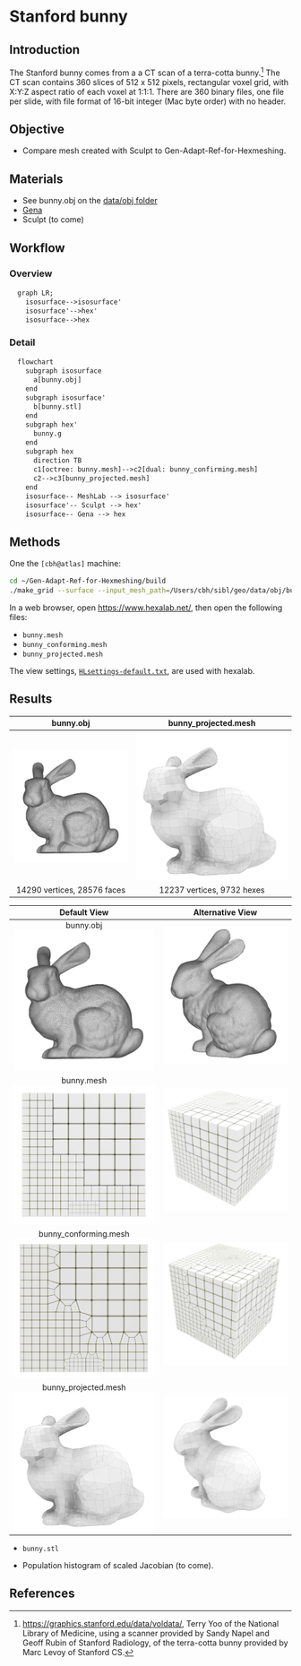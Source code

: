 # Stanford bunny

## Introduction

The Stanford bunny comes from a a CT scan of a terra-cotta bunny.[^stanford_volume_data]
The CT scan contains 360 slices of 512 x 512 pixels, rectangular voxel grid, with
X:Y:Z aspect ratio of each voxel at 1:1:1.  There are 360 binary files, one file per slide, 
with file format of 16-bit integer (Mac byte order) with no header.  

## Objective

* Compare mesh created with Sculpt to Gen-Adapt-Ref-for-Hexmeshing.

## Materials

* See bunny.obj on the [data/obj folder](../../data/obj/README.md)
* [Gena](../../doc/cinolib/gena.md)
* Sculpt (to come)

## Workflow

### Overview

```mermaid
  graph LR;
    isosurface-->isosurface'
    isosurface'-->hex'
    isosurface-->hex
```

### Detail

```mermaid
  flowchart
    subgraph isosurface
      a[bunny.obj]
    end
    subgraph isosurface'
      b[bunny.stl]
    end
    subgraph hex'
      bunny.g
    end
    subgraph hex
      direction TB
      c1[octree: bunny.mesh]-->c2[dual: bunny_confirming.mesh]
      c2-->c3[bunny_projected.mesh]
    end
    isosurface-- MeshLab --> isosurface'
    isosurface'-- Sculpt --> hex'
    isosurface-- Gena --> hex
```

## Methods

One the `[cbh@atlas]` machine:

```bash
cd ~/Gen-Adapt-Ref-for-Hexmeshing/build
./make_grid --surface --input_mesh_path=/Users/cbh/sibl/geo/data/obj/bunny.obj --output_grid_path=/Users/cbh/sibl/geo/data/mesh/bunny.mesh --use_octree --project_mesh=true
```

In a web browser, open https://www.hexalab.net/, then open the following files:

* `bunny.mesh`
* `bunny_conforming.mesh`
* `bunny_projected.mesh`

The view settings,
[`HLsettings-default.txt`](fig/HLsettings-default.txt),
are used with hexalab.

## Results

| bunny.obj | bunny_projected.mesh | 
|:--:|:--:|
| ![bunny](../../data/obj/bunny.png) | ![bunny_projected](fig/bunny-projected-default.png) |
| 14290 vertices, 28576 faces | 12237 vertices, 9732 hexes | 


| Default View | Alternative View |
|:--:|:--:|
| bunny.obj</br> <img src="../../data/obj/bunny.png" width="300"> | <img src="../../data/obj/bunny_alt.png" width="250"> |
| bunny.mesh</br> <img src="fig/bunny-default.png" width="300"> | <img src="fig/bunny-alt.png" width="300"> |
| bunny_conforming.mesh</br> <img src="fig/bunny-conforming-default.png" width="300"> | <img src="fig/bunny-conforming-alt.png" width="300"> |
| bunny_projected.mesh</br> <img src="fig/bunny-projected-default.png" width="300"> | <img src="fig/bunny-projected-alt.png" width="300"> |

* `bunny.stl`

* Population histogram of scaled Jacobian (to come).

## References

[^stanford_volume_data]: https://graphics.stanford.edu/data/voldata/, Terry Yoo of the National Library of Medicine, using a scanner provided by Sandy Napel and Geoff Rubin of Stanford Radiology, of the terra-cotta bunny provided by Marc Levoy of Stanford CS.

